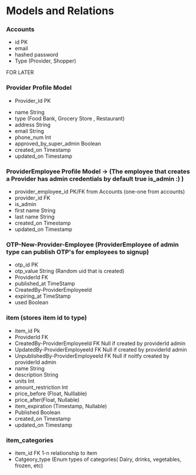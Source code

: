 # Models and Relations

### Accounts
- id PK
- email
- hashed password
- Type (Provider, Shopper)

<!-- ### Parent Brand One to Many relation with Provider Profile model
- brand_id
- brand_name String
- approved_super_admin Boolean

### DistrictBrand One to Many relation with Provider Profile model
- district_id PK
- brand_id FK
- approved_super_admin Boolean --> FOR LATER

### Provider Profile Model
- Provider_Id PK
<!-- - brand_id FK
- district_id FK -->
- name String
- type (Food Bank, Grocery Store , Restaurant)
- address String
- email String
- phone_num Int
- approved_by_super_admin Boolean
- created_on Timestamp
- updated_on Timestamp

### ProviderEmployee Profile Model -> (The employee that creates a Provider has admin credentials by default true is_admin :) )
- provider_employee_id PK/FK from Accounts (one-one from accounts) 
- provider_id FK
- is_admin
- first name String
- last name String
- created_on Timestamp
- updated_on Timestamp

### OTP-New-Provider-Employee (ProviderEmployee of admin type can publish OTP's for employees to signup)
- otp_id PK
- otp_value String (Random uid that is created)
- ProviderId FK
- published_at TimeStamp
- CreatedBy-ProviderEmployeeId
- expiring_at TimeStamp
- used Boolean

### item (stores item id to type)
- item_id Pk
- ProviderId FK
- CreatedBy-ProviderEmployeeId FK Null if created by providerId admin
- UpdatedBy-ProviderEmployeeId FK Null if created by providerId admin
- UnpublishedBy-ProviderEmployeeId FK Null if noitfy created by providerId admin
- name String
- description String
- units Int
- amount_restriction Int
- price_before (Float, Nulllable)
- price_after(Float, Nullable)
- item_expiration (Timestamp, Nullable)
- Published Boolean
- created_on Timestamp
- updated_on Timestamp

### item_categories
- item_id FK  1-n relationship to item
- Catgeory_type (Enum types of categories( Dairy, drinks, vegetables, frozen, etc)
